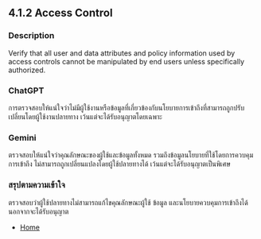 ## 4.1.2 Access Control
### Description
Verify that all user and data attributes and policy information used by access controls cannot be manipulated by end users unless specifically authorized.
### ChatGPT
การตรวจสอบให้แน่ใจว่าไม่มีผู้ใช้งานหรือข้อมูลที่เกี่ยวข้องกับนโยบายการเข้าถึงที่สามารถถูกปรับเปลี่ยนโดยผู้ใช้งานปลายทาง เว้นแต่จะได้รับอนุญาตโดยเฉพาะ
### Gemini
ตรวจสอบให้แน่ใจว่าคุณลักษณะของผู้ใช้และข้อมูลทั้งหมด รวมถึงข้อมูลนโยบายที่ใช้โดยการควบคุมการเข้าถึง ไม่สามารถถูกเปลี่ยนแปลงโดยผู้ใช้ปลายทางได้ เว้นแต่จะได้รับอนุญาตเป็นพิเศษ
### สรุปตามความเข้าใจ
ตรวจสอบว่าผู้ใช้ปลายทางไม่สามารถแก้ไขคุณลักษณะผู้ใช้ ข้อมูล และนโยบายควบคุมการเข้าถึงได้ นอกจากจะได้รับอนุญาต

- [Home](README.md)
